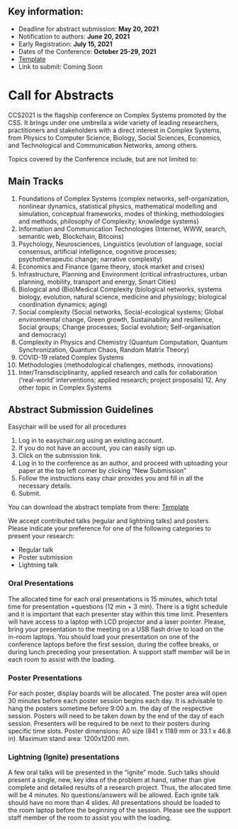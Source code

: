 ## Key information:

- Deadline for abstract submission: **May 20, 2021**
- Notification to authors: **June 20, 2021**
- Early Registration: **July 15, 2021**
- Dates of the Conference:  **October 25-29, 2021**
- [Template](docs/templateccs2021.docx)
- Link to submit: Coming Soon
 
# Call for Abstracts

CCS2021 is the flagship conference on Complex Systems promoted by the CSS. It brings under one umbrella a wide variety of leading researchers, practitioners and stakeholders with a direct interest in Complex Systems, from Physics to Computer Science, Biology, Social Sciences, Economics, and Technological and Communication Networks, among others.

Topics covered by the Conference include, but are not limited to:

## Main Tracks

1. Foundations of Complex Systems (complex networks, self-organization, nonlinear dynamics, statistical physics, mathematical modelling and simulation, conceptual frameworks, modes of thinking, methodologies and methods, philosophy of Complexity; knowledge systems)
2. Information and Communication Technologies (Internet, WWW, search, semantic web, Blockchain, Bitcoins)
3. Psychology, Neurosciences, Linguistics (evolution of language, social consensus, artificial intelligence, cognitive processes; psychotherapeutic change; narrative complexity)
4. Economics and Finance (game theory, stock market and crises)
5. Infrastructure, Planning and Environment (critical infrastructures, urban planning, mobility, transport and energy, Smart Cities)
6. Biological and (Bio)Medical Complexity (biological networks, systems biology, evolution, natural science, medicine and physiology; biological coordination dynamics; aging)
7. Social complexity (Social networks, Social-ecological systems; Global environmental change, Green growth, Sustainability and resilience, Social groups; Change processes; Social evolution; Self-organisation and democracy)
8. Complexity in Physics and Chemistry (Quantum Computation, Quantum Synchronization, Quantum Chaos, Random Matrix Theory)
9. COVID-19 related Complex Systems
10. Methodologies (methodological challenges, methods, innovations)
11. Inter/Transdisciplinarity, applied research and calls for collaboration (‘real-world’ interventions; applied research; project proposals) 12. Any other topic in Complex Systems


 

## Abstract Submission Guidelines

Easychair will be used for all procedures

1. Log in to easychair.org using an existing account.
2. If you do not have an account, you can easily sign up.
3. Click on the submission link.
4. Log in to the conference as an author, and proceed with uploading your paper at the top left corner by clicking “New Submission”
5. Follow the instructions easy chair provides you and fill in all the necessary details.
6. Submit.

You can download the abstract template from there: [Template](docs/templateccs2021.docx)

We accept contributed talks (regular and lightning talks) and posters. Please indicate your preference for one of the following categories to present your research:

- Regular talk
- Poster submission
- Lightning talk


### Oral Presentations
The allocated time for each oral presentations is 15  minutes, which total time for presentation +questions (12 min + 3 min). There is a tight schedule and it is important that each presenter stay within this time limit. Presenters will have access to a laptop with LCD projector and a laser pointer. Please, bring your presentation to the meeting on a USB flash drive to load on the in-room laptops. You should load your presentation on one of the conference laptops before the first session, during the coffee breaks, or during lunch preceding your presentation. A support staff member will be in each room to assist with the loading.

### Poster Presentations
For each poster, display boards will be allocated. The poster area will open 30 minutes before each poster session begins each day. It is advisable to hang the posters sometime before 9:00 a.m. the day of the respective session. Posters will need to be taken down by the end of the day of each session. Presenters will be required to be next to their posters during specific time slots. Poster dimensions: A0 size (841 x 1189 mm or 33.1 x 46.8 in). Maximum stand area: 1200x1200 mm.

### Lightning (Ignite) presentations
A few oral talks will be presented in the “ignite” mode. Such talks should present a single, new, key idea of the problem at hand, rather than give complete and detailed results of a research project. Thus, the allocated time will be 4 minutes. No questions/answers will be allowed. Each ignite talk should have no more than 4 slides.  All presentations should be loaded to the room laptop before the beginning of the session. Please see the support staff member of the room to assist you with the loading.




